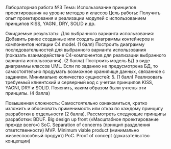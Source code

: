 Лабораторная работа №3
Тема: Использование принципов проектирования на уровне методов и классов
Цель работы: Получить опыт проектирования и реализации модулей с использованием принципов KISS, YAGNI, DRY, SOLID и др.

Ожидаемые результаты:
Для выбранного варианта использования:
Добавить ранее созданные или создать диаграммы контейнеров и компонентов нотации C4 model. 
(1 балл)
Построить диаграмму последовательностей для выбранного варианта использования (показать взаимодействие C4-компонентов для реализации выбранного варианта использования). 
(2 балла)
Построить модель БД в виде диаграммы классов UML. Если по заданию не предусмотрена БД, то самостоятельно продумать возможное хранилище данных, связанное с заданием. Минимально количество сущностей: 5. 
(1 балл)
Реализовать требуемый клиентский и серверный код с учетом принципов KISS, YAGNI, DRY и SOLID. Пояснить, каким образом были учтены эти принципы. 
(4  балла)

Повышенная сложность: Самостоятельно ознакомиться, кратко изложить и обосновать применимость или отказ по каждому принципу разработки в отдельности 
(2 балла). 
Рассмотреть следующие принципы разработки: 
BDUF. Big design up front («Масштабное проектирование прежде всего»)
SoC. Separation оf concerns (принцип разделения ответственности)
MVP. Minimum viable product (минимально жизнеспособный продукт)
PoC. Proof of concept (доказательство концепции)
